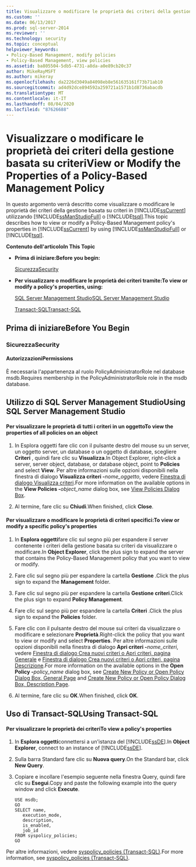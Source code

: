 ```yaml
---
title: Visualizzare o modificare le proprietà dei criteri della gestione basata su criteri | Microsoft Docs
ms.custom: ''
ms.date: 06/13/2017
ms.prod: sql-server-2014
ms.reviewer: ''
ms.technology: security
ms.topic: conceptual
helpviewer_keywords:
- Policy-Based Management, modify policies
- Policy-Based Management, view policies
ms.assetid: ba805504-5db5-4731-a8da-a0e89cb20c37
author: MikeRayMSFT
ms.author: mikeray
ms.openlocfilehash: da2226d3049a84098eb8e561635161f73b71ab10
ms.sourcegitcommit: ad4d92dce894592a259721a1571b1d8736abacdb
ms.translationtype: MT
ms.contentlocale: it-IT
ms.lasthandoff: 08/04/2020
ms.locfileid: "87626688"
---
```

# <a name="view-or-modify-the-properties-of-a-policy-based-management-policy"></a><span data-ttu-id="7b7f7-102">Visualizzare o modificare le proprietà dei criteri della gestione basata su criteri</span><span class="sxs-lookup"><span data-stu-id="7b7f7-102">View or Modify the Properties of a Policy-Based Management Policy</span></span>
  <span data-ttu-id="7b7f7-103">In questo argomento verrà descritto come visualizzare o modificare le proprietà dei criteri della gestione basata su criteri in [!INCLUDE[ssCurrent](../../includes/sscurrent-md.md)] utilizzando [!INCLUDE[ssManStudioFull](../../includes/ssmanstudiofull-md.md)] o [!INCLUDE[tsql](../../includes/tsql-md.md)].</span><span class="sxs-lookup"><span data-stu-id="7b7f7-103">This topic describes how to view or modify a Policy-Based Management policy's properties in [!INCLUDE[ssCurrent](../../includes/sscurrent-md.md)] by using [!INCLUDE[ssManStudioFull](../../includes/ssmanstudiofull-md.md)] or [!INCLUDE[tsql](../../includes/tsql-md.md)].</span></span>  
  
 <span data-ttu-id="7b7f7-104">**Contenuto dell'articolo**</span><span class="sxs-lookup"><span data-stu-id="7b7f7-104">**In This Topic**</span></span>  
  
-   <span data-ttu-id="7b7f7-105">**Prima di iniziare:**</span><span class="sxs-lookup"><span data-stu-id="7b7f7-105">**Before you begin:**</span></span>  
  
     [<span data-ttu-id="7b7f7-106">Sicurezza</span><span class="sxs-lookup"><span data-stu-id="7b7f7-106">Security</span></span>](#Security)  
  
-   <span data-ttu-id="7b7f7-107">**Per visualizzare o modificare le proprietà dei criteri tramite:**</span><span class="sxs-lookup"><span data-stu-id="7b7f7-107">**To view or modify a policy's properties, using:**</span></span>  
  
     [<span data-ttu-id="7b7f7-108">SQL Server Management Studio</span><span class="sxs-lookup"><span data-stu-id="7b7f7-108">SQL Server Management Studio</span></span>](#SSMSProcedure)  
  
     [<span data-ttu-id="7b7f7-109">Transact-SQL</span><span class="sxs-lookup"><span data-stu-id="7b7f7-109">Transact-SQL</span></span>](#TsqlProcedure)  
  
##  <a name="before-you-begin"></a><a name="BeforeYouBegin"></a> <span data-ttu-id="7b7f7-110">Prima di iniziare</span><span class="sxs-lookup"><span data-stu-id="7b7f7-110">Before You Begin</span></span>  
  
###  <a name="security"></a><a name="Security"></a> <span data-ttu-id="7b7f7-111">Sicurezza</span><span class="sxs-lookup"><span data-stu-id="7b7f7-111">Security</span></span>  
  
####  <a name="permissions"></a><a name="Permissions"></a> <span data-ttu-id="7b7f7-112">Autorizzazioni</span><span class="sxs-lookup"><span data-stu-id="7b7f7-112">Permissions</span></span>  
 <span data-ttu-id="7b7f7-113">È necessaria l'appartenenza al ruolo PolicyAdministratorRole nel database msdb.</span><span class="sxs-lookup"><span data-stu-id="7b7f7-113">Requires membership in the PolicyAdministratorRole role in the msdb database.</span></span>  
  
##  <a name="using-sql-server-management-studio"></a><a name="SSMSProcedure"></a> <span data-ttu-id="7b7f7-114">Utilizzo di SQL Server Management Studio</span><span class="sxs-lookup"><span data-stu-id="7b7f7-114">Using SQL Server Management Studio</span></span>  
  
#### <a name="to-view-the-properties-of-all-policies-on-an-object"></a><span data-ttu-id="7b7f7-115">Per visualizzare le proprietà di tutti i criteri in un oggetto</span><span class="sxs-lookup"><span data-stu-id="7b7f7-115">To view the properties of all policies on an object</span></span>  
  
1.  <span data-ttu-id="7b7f7-116">In Esplora oggetti fare clic con il pulsante destro del mouse su un server, un oggetto server, un database o un oggetto di database, scegliere **Criteri** , quindi fare clic su **Visualizza**.</span><span class="sxs-lookup"><span data-stu-id="7b7f7-116">In Object Explorer, right-click a server, server object, database, or database object, point to **Policies** and select **View**.</span></span> <span data-ttu-id="7b7f7-117">Per altre informazioni sulle opzioni disponibili nella finestra di dialogo **Visualizza criteri -**_nome_oggetto_, vedere [Finestra di dialogo Visualizza criteri](view-policies-dialog-box.md).</span><span class="sxs-lookup"><span data-stu-id="7b7f7-117">For more information on the available options in the **View Policies -**_object_name_ dialog box, see [View Policies Dialog Box](view-policies-dialog-box.md).</span></span>  
  
2.  <span data-ttu-id="7b7f7-118">Al termine, fare clic su **Chiudi**.</span><span class="sxs-lookup"><span data-stu-id="7b7f7-118">When finished, click **Close**.</span></span>  
  
#### <a name="to-view-or-modify-a-specific-policys-properties"></a><span data-ttu-id="7b7f7-119">Per visualizzare o modificare le proprietà di criteri specifici:</span><span class="sxs-lookup"><span data-stu-id="7b7f7-119">To view or modify a specific policy's properties</span></span>  
  
1.  <span data-ttu-id="7b7f7-120">In **Esplora oggetti**fare clic sul segno più per espandere il server contenente i criteri della gestione basata su criteri da visualizzare o modificare.</span><span class="sxs-lookup"><span data-stu-id="7b7f7-120">In **Object Explorer**, click the plus sign to expand the server that contains the Policy-Based Management policy that you want to view or modify.</span></span>  
  
2.  <span data-ttu-id="7b7f7-121">Fare clic sul segno più per espandere la cartella **Gestione** .</span><span class="sxs-lookup"><span data-stu-id="7b7f7-121">Click the plus sign to expand the **Management** folder.</span></span>  
  
3.  <span data-ttu-id="7b7f7-122">Fare clic sul segno più per espandere la cartella **Gestione criteri**.</span><span class="sxs-lookup"><span data-stu-id="7b7f7-122">Click the plus sign to expand **Policy Management**.</span></span>  
  
4.  <span data-ttu-id="7b7f7-123">Fare clic sul segno più per espandere la cartella **Criteri** .</span><span class="sxs-lookup"><span data-stu-id="7b7f7-123">Click the plus sign to expand the **Policies** folder.</span></span>  
  
5.  <span data-ttu-id="7b7f7-124">Fare clic con il pulsante destro del mouse sui criteri da visualizzare o modificare e selezionare **Proprietà**.</span><span class="sxs-lookup"><span data-stu-id="7b7f7-124">Right-click the policy that you want to view or modify and select **Properties**.</span></span> <span data-ttu-id="7b7f7-125">Per altre informazioni sulle opzioni disponibili nella finestra di dialogo **Apri criteri -**_nome_criteri_, vedere [Finestra di dialogo Crea nuovi criteri o Apri criteri, pagina Generale](../../integration-services/general-page-of-integration-services-designers-options.md) e [Finestra di dialogo Crea nuovi criteri o Apri criteri, pagina Descrizione](create-new-policy-or-open-policy-dialog-box-description-page.md).</span><span class="sxs-lookup"><span data-stu-id="7b7f7-125">For more information on the available options in the **Open Policy -**_policy_name_ dialog box, see [Create New Policy or Open Policy Dialog Box, General Page](../../integration-services/general-page-of-integration-services-designers-options.md) and [Create New Policy or Open Policy Dialog Box, Description Page](create-new-policy-or-open-policy-dialog-box-description-page.md).</span></span>  
  
6.  <span data-ttu-id="7b7f7-126">Al termine, fare clic su **OK**.</span><span class="sxs-lookup"><span data-stu-id="7b7f7-126">When finished, click **OK**.</span></span>  
  
##  <a name="using-transact-sql"></a><a name="TsqlProcedure"></a> <span data-ttu-id="7b7f7-127">Uso di Transact-SQL</span><span class="sxs-lookup"><span data-stu-id="7b7f7-127">Using Transact-SQL</span></span>  
  
#### <a name="to-view-a-policys-properties"></a><span data-ttu-id="7b7f7-128">Per visualizzare le proprietà dei criteri</span><span class="sxs-lookup"><span data-stu-id="7b7f7-128">To view a policy's properties</span></span>  
  
1.  <span data-ttu-id="7b7f7-129">In **Esplora oggetti**connettersi a un'istanza del [!INCLUDE[ssDE](../../includes/ssde-md.md)].</span><span class="sxs-lookup"><span data-stu-id="7b7f7-129">In **Object Explorer**, connect to an instance of [!INCLUDE[ssDE](../../includes/ssde-md.md)].</span></span>  
  
2.  <span data-ttu-id="7b7f7-130">Sulla barra Standard fare clic su **Nuova query**.</span><span class="sxs-lookup"><span data-stu-id="7b7f7-130">On the Standard bar, click **New Query**.</span></span>  
  
3.  <span data-ttu-id="7b7f7-131">Copiare e incollare l'esempio seguente nella finestra Query, quindi fare clic su **Esegui**.</span><span class="sxs-lookup"><span data-stu-id="7b7f7-131">Copy and paste the following example into the query window and click **Execute**.</span></span>  
  
    ```  
    USE msdb;  
    GO  
    SELECT name,  
       execution_mode,  
       description,  
       is_enabled,  
       job_id  
    FROM syspolicy_policies;  
    GO  
    ```  
  
 <span data-ttu-id="7b7f7-132">Per altre informazioni, vedere [syspolicy_policies &#40;Transact-SQL&#41;](/sql/relational-databases/system-catalog-views/syspolicy-policies-transact-sql).</span><span class="sxs-lookup"><span data-stu-id="7b7f7-132">For more information, see [syspolicy_policies &#40;Transact-SQL&#41;](/sql/relational-databases/system-catalog-views/syspolicy-policies-transact-sql).</span></span>  
  
  
